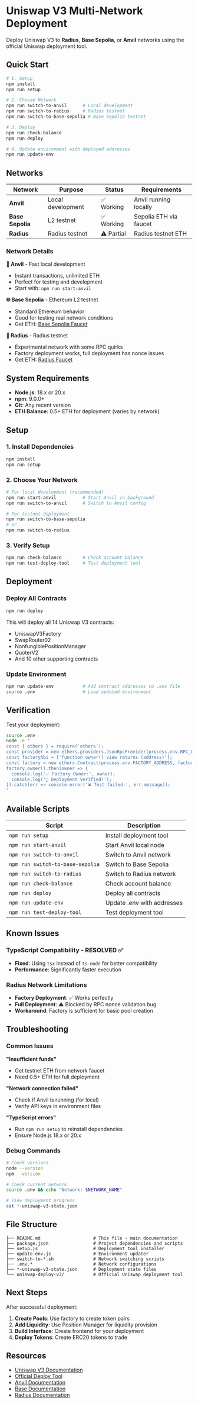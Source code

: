 # Uniswap V3 Multi-Network Deployment

Deploy Uniswap V3 to **Radius**, **Base Sepolia**, or **Anvil** networks using the official Uniswap deployment tool.

## Quick Start

```bash
# 1. Setup
npm install
npm run setup

# 2. Choose Network
npm run switch-to-anvil      # Local development
npm run switch-to-radius     # Radius testnet
npm run switch-to-base-sepolia # Base Sepolia testnet

# 3. Deploy
npm run check-balance
npm run deploy

# 4. Update environment with deployed addresses
npm run update-env
```

## Networks

| Network          | Purpose           | Status     | Requirements           |
| ---------------- | ----------------- | ---------- | ---------------------- |
| **Anvil**        | Local development | ✅ Working | Anvil running locally  |
| **Base Sepolia** | L2 testnet        | ✅ Working | Sepolia ETH via faucet |
| **Radius**       | Radius testnet    | ⚠️ Partial | Radius testnet ETH     |

### Network Details

**🔧 Anvil** - Fast local development

- Instant transactions, unlimited ETH
- Perfect for testing and development
- Start with: `npm run start-anvil`

**🌐 Base Sepolia** - Ethereum L2 testnet

- Standard Ethereum behavior
- Good for testing real network conditions
- Get ETH: [Base Sepolia Faucet](https://faucet.quicknode.com/base/sepolia)

**🚀 Radius** - Radius testnet

- Experimental network with some RPC quirks
- Factory deployment works, full deployment has nonce issues
- Get ETH: [Radius Faucet](https://faucet.testnet.tryradi.us)

## System Requirements

- **Node.js**: 18.x or 20.x
- **npm**: 9.0.0+
- **Git**: Any recent version
- **ETH Balance**: 0.5+ ETH for deployment (varies by network)

## Setup

### 1. Install Dependencies

```bash
npm install
npm run setup
```

### 2. Choose Your Network

```bash
# For local development (recommended)
npm run start-anvil          # Start Anvil in background
npm run switch-to-anvil      # Switch to Anvil config

# For testnet deployment
npm run switch-to-base-sepolia
# or
npm run switch-to-radius
```

### 3. Verify Setup

```bash
npm run check-balance        # Check account balance
npm run test-deploy-tool     # Test deployment tool
```

## Deployment

### Deploy All Contracts

```bash
npm run deploy
```

This will deploy all 14 Uniswap V3 contracts:

- UniswapV3Factory
- SwapRouter02
- NonfungiblePositionManager
- QuoterV2
- And 10 other supporting contracts

### Update Environment

```bash
npm run update-env           # Add contract addresses to .env file
source .env                  # Load updated environment
```

## Verification

Test your deployment:

```bash
source .env
node -e "
const { ethers } = require('ethers');
const provider = new ethers.providers.JsonRpcProvider(process.env.RPC_URL);
const factoryAbi = ['function owner() view returns (address)'];
const factory = new ethers.Contract(process.env.FACTORY_ADDRESS, factoryAbi, provider);
factory.owner().then(owner => {
  console.log('✅ Factory Owner:', owner);
  console.log('🎉 Deployment verified!');
}).catch(err => console.error('❌ Test failed:', err.message));
"
```

## Available Scripts

| Script                           | Description                |
| -------------------------------- | -------------------------- |
| `npm run setup`                  | Install deployment tool    |
| `npm run start-anvil`            | Start Anvil local node     |
| `npm run switch-to-anvil`        | Switch to Anvil network    |
| `npm run switch-to-base-sepolia` | Switch to Base Sepolia     |
| `npm run switch-to-radius`       | Switch to Radius network   |
| `npm run check-balance`          | Check account balance      |
| `npm run deploy`                 | Deploy all contracts       |
| `npm run update-env`             | Update .env with addresses |
| `npm run test-deploy-tool`       | Test deployment tool       |

## Known Issues

### TypeScript Compatibility - RESOLVED ✅

- **Fixed**: Using `tsx` instead of `ts-node` for better compatibility
- **Performance**: Significantly faster execution

### Radius Network Limitations

- **Factory Deployment**: ✅ Works perfectly
- **Full Deployment**: ⚠️ Blocked by RPC nonce validation bug
- **Workaround**: Factory is sufficient for basic pool creation

## Troubleshooting

### Common Issues

**"Insufficient funds"**

- Get testnet ETH from network faucet
- Need 0.5+ ETH for full deployment

**"Network connection failed"**

- Check if Anvil is running (for local)
- Verify API keys in environment files

**"TypeScript errors"**

- Run `npm run setup` to reinstall dependencies
- Ensure Node.js 18.x or 20.x

### Debug Commands

```bash
# Check versions
node --version
npm --version

# Check current network
source .env && echo "Network: $NETWORK_NAME"

# View deployment progress
cat *-uniswap-v3-state.json
```

## File Structure

```
├── README.md                    # This file - main documentation
├── package.json                 # Project dependencies and scripts
├── setup.js                     # Deployment tool installer
├── update-env.js                # Environment updater
├── switch-to-*.sh               # Network switching scripts
├── .env.*                       # Network configurations
├── *-uniswap-v3-state.json      # Deployment state files
└── uniswap-deploy-v3/           # Official Uniswap deployment tool
```

## Next Steps

After successful deployment:

1. **Create Pools**: Use factory to create token pairs
2. **Add Liquidity**: Use Position Manager for liquidity provision
3. **Build Interface**: Create frontend for your deployment
4. **Deploy Tokens**: Create ERC20 tokens to trade

## Resources

- [Uniswap V3 Documentation](https://docs.uniswap.org/contracts/v3/overview)
- [Official Deploy Tool](https://github.com/Uniswap/deploy-v3)
- [Anvil Documentation](https://book.getfoundry.sh/anvil/)
- [Base Documentation](https://docs.base.org/)
- [Radius Documentation](https://docs.tryradi.us/)
